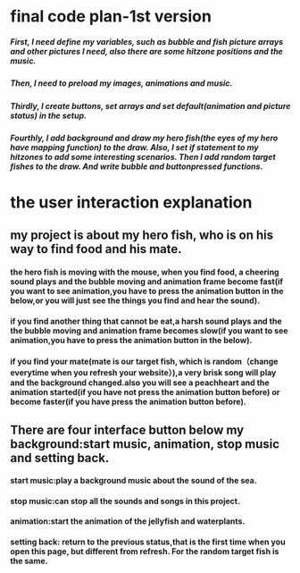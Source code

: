 # final code plan-1st version


##### First, I need define my variables, such as bubble and fish picture arrays and other pictures I need, also there are some hitzone positions and the music.

##### Then, I need to preload my images, animations and music.

##### Thirdly, I create buttons, set arrays and set default(animation and picture status) in the setup.

##### Fourthly, I add background and draw my hero fish(the eyes of my hero have mapping function) to the draw. Also, I set if statement to my hitzones to add some interesting scenarios. Then I add random target fishes to the draw. And write bubble and buttonpressed functions.

# the user interaction explanation
## my project is about my hero fish, who is on his way to find food and his mate.
#### the hero fish is moving with the mouse, when you find food, a cheering sound plays and the bubble moving and animation frame become fast(if you want to see animation,you have to press the animation button in the below,or you will just see the things you find and hear the sound).
#### if you find another thing that cannot be eat,a harsh sound plays and the the bubble moving and animation frame becomes slow(if you want to see animation,you have to press the animation button in the below).
#### if you find your mate(mate is our target fish, which is random（change everytime when you refresh your website）),a very brisk song will play and the background changed.also you will see a peachheart and the animation started(if you have not press the animation button before) or become faster(if you have press the animation button before).

## There are four interface button below my background:start music, animation, stop music and setting back.
#### start music:play a background music about the sound of the sea.
#### stop music:can stop all the sounds and songs in  this project.
####  animation:start the animation of the jellyfish and waterplants.
#### setting back: return to the previous status,that is the first time when you open this page, but different from refresh. For the random target fish is the same.